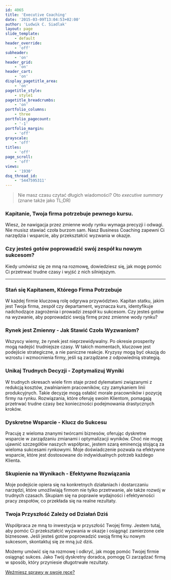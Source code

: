```yaml
---
id: 4065
title: 'Executive Coaching'
date: '2015-03-09T13:04:53+02:00'
author: 'Ludwik C. Siadlak'
layout: page
slide_template:
    - default
header_override:
    - 'off'
subheader:
    - 'on'
header_grid:
    - 'on'
header_cart:
    - 'on'
display_pagetitle_area:
    - 'on'
pagetitle_style:
    - style1
pagetitle_breadcrumbs:
    - 'on'
portfolio_columns:
    - three
portfolio_pagecount:
    - '-1'
portfolio_margin:
    - 'off'
grayscale:
    - 'off'
titles:
    - 'off'
page_scroll:
    - 'off'
views:
    - '1930'
dsq_thread_id:
    - '5447595311'
---
```



> Nie masz czasu czytać długich wiadomości? Oto *executive summary* (znane także jako TL;DR) 


### Kapitanie, Twoja firma potrzebuje pewnego kursu. 

Wiesz, że nawigacja przez zmienne wody rynku wymaga precyzji i odwagi. Nie musisz stawiać czoła burzom sam. Nasz Business Coaching zapewni Ci narzędzia i wsparcie, aby przekształcić wyzwania w okazje.

### Czy jesteś gotów poprowadzić swój zespół ku nowym sukcesom? 

Kiedy umówisz się ze mną na rozmowę, dowiedziesz się, jak mogę pomóc Ci przetrwać trudne czasy i wyjść z nich silniejszym. 

---


### Stań się Kapitanem, Którego Firma Potrzebuje
W każdej firmie kluczową rolę odgrywa przywództwo. Kapitan statku, jakim jest Twoja firma, zespół czy departament, wyznacza kurs, identyfikuje nadchodzące zagrożenia i prowadzi zespół ku sukcesom. Czy jesteś gotów na wyzwanie, aby poprowadzić swoją firmę przez zmienne wody rynku?

### Rynek jest Zmienny - Jak Stawić Czoła Wyzwaniom?
Wszyscy wiemy, że rynek jest nieprzewidywalny. Po okresie prosperity mogą nadejść trudniejsze czasy. W takich momentach, kluczowe jest podejście strategiczne, a nie paniczne reakcje. Kryzysy mogą być okazją do wzrostu i wzmocnienia firmy, jeśli są zarządzane z odpowiednią strategią.

### Unikaj Trudnych Decyzji - Zoptymalizuj Wyniki
W trudnych okresach wiele firm staje przed dylematami związanymi z redukcją kosztów, zwalnianiem pracowników, czy zamykaniem linii produkcyjnych. Takie decyzje mogą osłabić morale pracowników i pozycję firmy na rynku. Rozwiązania, które oferuję swoim Klientom, pomagają przetrwać trudne czasy bez konieczności podejmowania drastycznych kroków.

### Dyskretne Wsparcie - Klucz do Sukcesu
Pracuję z wieloma znanymi twórcami biznesów, oferując dyskretne wsparcie w zarządzaniu zmianami i optymalizacji wyników. Choć nie mogę ujawnić szczegółów naszych współprac, jestem szarą eminencją stojącą za wieloma sukcesami rynkowymi. Moje doświadczenie pozwala na efektywne wsparcie, które jest dostosowane do indywidualnych potrzeb każdego Klienta.

### Skupienie na Wynikach - Efektywne Rozwiązania
Moje podejście opiera się na konkretnych działaniach i dostarczaniu narzędzi, które umożliwiają firmom nie tylko przetrwanie, ale także rozwój w trudnych czasach. Skupiam się na poprawie wydajności i efektywności pracy zespołów, co przekłada się na realne rezultaty.

### Twoja Przyszłość Zależy od Działań Dziś
Współpraca ze mną to inwestycja w przyszłość Twojej firmy. Jestem tutaj, aby pomóc Ci przekształcić wyzwania w okazje i osiągnąć zamierzone cele biznesowe. Jeśli jesteś gotów poprowadzić swoją firmę ku nowym sukcesom, skontaktuj się ze mną już dziś.

Możemy umówić się na rozmowę i odkryć, jak mogę pomóc Twojej firmie osiągnąć sukces. 
Jako Twój dyskretny doradca, pomogę Ci zarządzać firmą w sposób, który przyniesie długotrwałe rezultaty.

[Weźmiesz sprawy w swoje ręce?](https://calendly.com/ludwikc/discovery) 